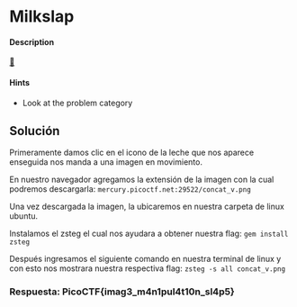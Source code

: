 # Milkslap
#### Description

[🥛](http://mercury.picoctf.net:29522/)

#### Hints

* Look at the problem category

## Solución

Primeramente damos clic en el icono de la leche que nos aparece enseguida nos manda a una imagen en movimiento.

En nuestro navegador agregamos la extensión de la imagen con la cual podremos descargarla:
`mercury.picoctf.net:29522/concat_v.png`

Una vez descargada la imagen, la ubicaremos en nuestra carpeta de linux ubuntu.

Instalamos el zsteg el cual nos ayudara a obtener nuestra flag:
`gem install zsteg`

Después ingresamos el siguiente comando en nuestra terminal de linux y con esto nos mostrara nuestra respectiva flag:
`zsteg -s all concat_v.png`

### Respuesta: PicoCTF{imag3_m4n1pul4t10n_sl4p5}